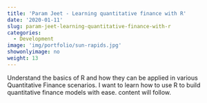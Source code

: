 ```yaml
---
title: 'Param Jeet - Learning quantitative finance with R'
date: '2020-01-11'
slug: param-jeet-learning-quantitative-finance-with-r
categories:
  - Development
image: 'img/portfolio/sun-rapids.jpg'
showonlyimage: no
weight: 13
---
```


Understand the basics of R and how they can be applied in various Quantitative Finance scenarios. I want to learn how to use R to build quantitative finance models with ease. content will follow.
<!--more-->